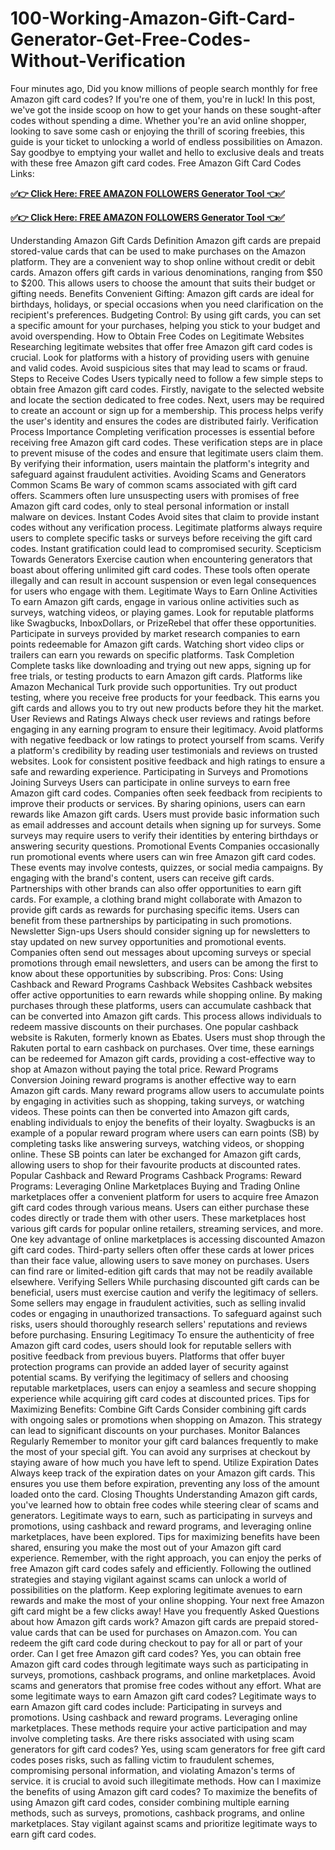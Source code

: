 # 100-Working-Amazon-Gift-Card-Generator-Get-Free-Codes-Without-Verification
Four minutes ago, Did you know millions of people search monthly for free Amazon gift card codes? If you're one of them, you're in luck! In this post, we've got the inside scoop on how to get your hands on these sought-after codes without spending a dime. Whether you're an avid online shopper, looking to save some cash or enjoying the thrill of scoring freebies, this guide is your ticket to unlocking a world of endless possibilities on Amazon. Say goodbye to emptying your wallet and hello to exclusive deals and treats with these free Amazon gift card codes. Free Amazon Gift Card Codes Links:



**[✅👉 Click Here: FREE AMAZON FOLLOWERS Generator Tool 👈✅](https://usaofferzon.com/amazongiftcard)**



**[✅👉 Click Here: FREE AMAZON FOLLOWERS Generator Tool 👈✅](https://usaofferzon.com/giftcard/)**




Understanding Amazon Gift Cards Definition
Amazon gift cards are prepaid stored-value cards that can be used to make purchases on the Amazon platform. They are a convenient way to shop online without credit or debit cards.
Amazon offers gift cards in various denominations, ranging from $50 to $200. This allows users to choose the amount that suits their budget or gifting needs. Benefits
Convenient Gifting: Amazon gift cards are ideal for birthdays, holidays, or special occasions when you need clarification on the recipient's preferences. Budgeting Control: By using gift cards, you can set a specific amount for your purchases, helping you stick to your budget and avoid overspending. How to Obtain Free Codes on Legitimate Websites
Researching legitimate websites that offer free Amazon gift card codes is crucial. Look for platforms with a history of providing users with genuine and valid codes. Avoid suspicious sites that may lead to scams or fraud. Steps to Receive Codes
Users typically need to follow a few simple steps to obtain free Amazon gift card codes. Firstly, navigate to the selected website and locate the section dedicated to free codes. Next, users may be required to create an account or sign up for a membership. This process helps verify the user's identity and ensures the codes are distributed fairly. Verification Process Importance
Completing verification processes is essential before receiving free Amazon gift card codes. These verification steps are in place to prevent misuse of the codes and ensure that legitimate users claim them. By verifying their information, users maintain the platform's integrity and safeguard against fraudulent activities. Avoiding Scams and Generators Common Scams
Be wary of common scams associated with gift card offers. Scammers often lure unsuspecting users with promises of free Amazon gift card codes, only to steal personal information or install malware on devices. Instant Codes
Avoid sites that claim to provide instant codes without any verification process. Legitimate platforms always require users to complete specific tasks or surveys before receiving the gift card codes. Instant gratification could lead to compromised security. Scepticism Towards Generators
Exercise caution when encountering generators that boast about offering unlimited gift card codes. These tools often operate illegally and can result in account suspension or even legal consequences for users who engage with them. Legitimate Ways to Earn Online Activities
To earn Amazon gift cards, engage in various online activities such as surveys, watching videos, or playing games. Look for reputable platforms like Swagbucks, InboxDollars, or PrizeRebel that offer these opportunities.
Participate in surveys provided by market research companies to earn points redeemable for Amazon gift cards. Watching short video clips or trailers can earn you rewards on specific platforms. Task Completion
Complete tasks like downloading and trying out new apps, signing up for free trials, or testing products to earn Amazon gift cards. Platforms like Amazon Mechanical Turk provide such opportunities.
Try out product testing, where you receive free products for your feedback. This earns you gift cards and allows you to try out new products before they hit the market. User Reviews and Ratings
Always check user reviews and ratings before engaging in any earning program to ensure their legitimacy. Avoid platforms with negative feedback or low ratings to protect yourself from scams.
Verify a platform's credibility by reading user testimonials and reviews on trusted websites. Look for consistent positive feedback and high ratings to ensure a safe and rewarding experience.
Participating in Surveys and Promotions Joining Surveys
Users can participate in online surveys to earn free Amazon gift card codes. Companies often seek feedback from recipients to improve their products or services. By sharing opinions, users can earn rewards like Amazon gift cards.
Users must provide basic information such as email addresses and account details when signing up for surveys. Some surveys may require users to verify their identities by entering birthdays or answering security questions. Promotional Events
Companies occasionally run promotional events where users can win free Amazon gift card codes. These events may involve contests, quizzes, or social media campaigns. By engaging with the brand's content, users can receive gift cards.
Partnerships with other brands can also offer opportunities to earn gift cards. For example, a clothing brand might collaborate with Amazon to provide gift cards as rewards for purchasing specific items. Users can benefit from these partnerships by participating in such promotions. Newsletter Sign-ups
Users should consider signing up for newsletters to stay updated on new survey opportunities and promotional events. Companies often send out messages about upcoming surveys or special promotions through email newsletters, and users can be among the first to know about these opportunities by subscribing.
Pros: Cons: Using Cashback and Reward Programs Cashback Websites
Cashback websites offer active opportunities to earn rewards while shopping online. By making purchases through these platforms, users can accumulate cashback that can be converted into Amazon gift cards. This process allows individuals to redeem massive discounts on their purchases.
One popular cashback website is Rakuten, formerly known as Ebates. Users must shop through the Rakuten portal to earn cashback on purchases. Over time, these earnings can be redeemed for Amazon gift cards, providing a cost-effective way to shop at Amazon without paying the total price. Reward Programs Conversion
Joining reward programs is another effective way to earn Amazon gift cards. Many reward programs allow users to accumulate points by engaging in activities such as shopping, taking surveys, or watching videos. These points can then be converted into Amazon gift cards, enabling individuals to enjoy the benefits of their loyalty.
Swagbucks is an example of a popular reward program where users can earn points (SB) by completing tasks like answering surveys, watching videos, or shopping online. These SB points can later be exchanged for Amazon gift cards, allowing users to shop for their favourite products at discounted rates. Popular Cashback and Reward Programs
Cashback Programs: Reward Programs: Leveraging Online Marketplaces Buying and Trading
Online marketplaces offer a convenient platform for users to acquire free Amazon gift card codes through various means. Users can either purchase these codes directly or trade them with other users. These marketplaces host various gift cards for popular online retailers, streaming services, and more.
One key advantage of online marketplaces is accessing discounted Amazon gift card codes. Third-party sellers often offer these cards at lower prices than their face value, allowing users to save money on purchases. Users can find rare or limited-edition gift cards that may not be readily available elsewhere. Verifying Sellers
While purchasing discounted gift cards can be beneficial, users must exercise caution and verify the legitimacy of sellers. Some sellers may engage in fraudulent activities, such as selling invalid codes or engaging in unauthorized transactions. To safeguard against such risks, users should thoroughly research sellers' reputations and reviews before purchasing. Ensuring Legitimacy
To ensure the authenticity of free Amazon gift card codes, users should look for reputable sellers with positive feedback from previous buyers. Platforms that offer buyer protection programs can provide an added layer of security against potential scams. By verifying the legitimacy of sellers and choosing reputable marketplaces, users can enjoy a seamless and secure shopping experience while acquiring gift card codes at discounted prices. Tips for Maximizing Benefits: Combine Gift Cards
Consider combining gift cards with ongoing sales or promotions when shopping on Amazon. This strategy can lead to significant discounts on your purchases. Monitor Balances Regularly
Remember to monitor your gift card balances frequently to make the most of your special gift. You can avoid any surprises at checkout by staying aware of how much you have left to spend. Utilize Expiration Dates
Always keep track of the expiration dates on your Amazon gift cards. This ensures you use them before expiration, preventing any loss of the amount loaded onto the card. Closing Thoughts
Understanding Amazon gift cards, you've learned how to obtain free codes while steering clear of scams and generators. Legitimate ways to earn, such as participating in surveys and promotions, using cashback and reward programs, and leveraging online marketplaces, have been explored. Tips for maximizing benefits have been shared, ensuring you make the most out of your Amazon gift card experience.
Remember, with the right approach, you can enjoy the perks of free Amazon gift card codes safely and efficiently. Following the outlined strategies and staying vigilant against scams can unlock a world of possibilities on the platform. Keep exploring legitimate avenues to earn rewards and make the most of your online shopping. Your next free Amazon gift card might be a few clicks away! Have you frequently Asked Questions about how Amazon gift cards work?
Amazon gift cards are prepaid stored-value cards that can be used for purchases on Amazon.com. You can redeem the gift card code during checkout to pay for all or part of your order. Can I get free Amazon gift card codes?
Yes, you can obtain free Amazon gift card codes through legitimate ways such as participating in surveys, promotions, cashback programs, and online marketplaces. Avoid scams and generators that promise free codes without any effort. What are some legitimate ways to earn Amazon gift card codes?
Legitimate ways to earn Amazon gift card codes include:
Participating in surveys and promotions.
Using cashback and reward programs.
Leveraging online marketplaces.
These methods require your active participation and may involve completing tasks. Are there risks associated with using scam generators for gift card codes?
Yes, using scam generators for free gift card codes poses risks, such as falling victim to fraudulent schemes, compromising personal information, and violating Amazon's terms of service.  it is crucial to avoid such illegitimate methods. How can I maximize the benefits of using Amazon gift card codes?
To maximize the benefits of using Amazon gift card codes, consider combining multiple earning methods, such as surveys, promotions, cashback programs, and online marketplaces. Stay vigilant against scams and prioritize legitimate ways to earn gift card codes.

